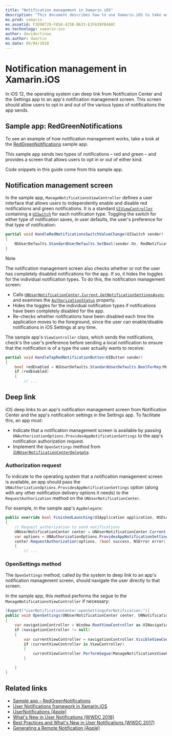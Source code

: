 ```yaml
---
title: "Notification management in Xamarin.iOS"
description: "This document describes how to use Xamarin.iOS to take advantage of new notification management features introduced in iOS 12."
ms.prod: xamarin
ms.assetid: F1D90729-F85A-425B-B633-E2FA38FB4A0C
ms.technology: xamarin-ios
author: davidortinau
ms.author: daortin
ms.date: 09/04/2018
---
```

# Notification management in Xamarin.iOS

In iOS 12, the operating system can deep link from Notification Center
and the Settings app to an app's notification management screen. This
screen should allow users to opt in and out of the various types of
notifications the app sends.

## Sample app: RedGreenNotifications

To see an example of how notification management works, take a look at the
[RedGreenNotifications](/samples/xamarin/ios-samples/ios12-redgreennotifications)
sample app.

This sample app sends two types of notifications – red and green – and
provides a screen that allows users to opt in or out of either kind.

Code snippets in this guide come from this sample app.

## Notification management screen

In the sample app, `ManageNotificationsViewController` defines a user
interface that allows users to independently enable and disable red
notifications and green notifications. It is a standard
[`UIViewController`](xref:UIKit.UIViewController)
containing a
[`UISwitch`](xref:UIKit.UISwitch) for
each notification type. Toggling the switch for either type of
notification saves, in user defaults, the user's preference for that
type of notification:

```csharp
partial void HandleRedNotificationsSwitchValueChange(UISwitch sender)
{
    NSUserDefaults.StandardUserDefaults.SetBool(sender.On, RedNotificationsEnabledKey);
}
```

> [!NOTE]
> The notification management screen also checks whether or not the user
> has completely disabled notifications for the app. If so, it hides
> the toggles for the individual notification types. To do this, the
> notification management screen:
>
> - Calls [`UNUserNotificationCenter.Current.GetNotificationSettingsAsync`](xref:UserNotifications.UNUserNotificationCenter.GetNotificationSettingsAsync)
> and examines the [`AuthorizationStatus`](xref:UserNotifications.UNNotificationSettings.AuthorizationStatus)
> property.
> - Hides the toggles for the individual notification types if notifications
> have been completely disabled for the app.
> - Re-checks whether notifications have been disabled each time the
> application moves to the foreground, since the user can enable/disable
> notifications in iOS Settings at any time.

The sample app's `ViewController` class, which sends the notifications,
check's the user's preference before sending a local notification to
ensure that the notification is of a type the user actually wants to
receive:

```csharp
partial void HandleTapRedNotificationButton(UIButton sender)
{
    bool redEnabled = NSUserDefaults.StandardUserDefaults.BoolForKey(ManageNotificationsViewController.RedNotificationsEnabledKey);
    if (redEnabled)
    {
        // ...
```

## Deep link

iOS deep links to an app's notification management screen from
Notification Center and the app's notification settings in the Settings
app. To facilitate this, an app must:

- Indicate that a notification management screen is available by passing
`UNAuthorizationOptions.ProvidesAppNotificationSettings` to the app's
notification authorization request.
- Implement the `OpenSettings` method from
[`IUNUserNotificationCenterDelegate`](xref:UserNotifications.IUNUserNotificationCenterDelegate).

### Authorization request

To indicate to the operating system that a notification management screen
is available, an app should pass the
`UNAuthorizationOptions.ProvidesAppNotificationSettings` option (along
with any other notification delivery options it needs) to the
`RequestAuthorization` method on the `UNUserNotificationCenter`.

For example, in the sample app's `AppDelegate`:

```csharp
public override bool FinishedLaunching(UIApplication application, NSDictionary launchOptions)
{
    // Request authorization to send notifications
    UNUserNotificationCenter center = UNUserNotificationCenter.Current;
    var options = UNAuthorizationOptions.ProvidesAppNotificationSettings | UNAuthorizationOptions.Alert | UNAuthorizationOptions.Sound | UNAuthorizationOptions.Provisional;
    center.RequestAuthorization(options, (bool success, NSError error) =>
    {
        // ...
```

### OpenSettings method

The `OpenSettings` method, called by the system to deep link to an app's
notification management screen, should navigate the user directly to that
screen.

In the sample app, this method performs the segue to the
`ManageNotificationsViewController` if necessary:

```csharp
[Export("userNotificationCenter:openSettingsForNotification:")]
public void OpenSettings(UNUserNotificationCenter center, UNNotification notification)
{
    var navigationController = Window.RootViewController as UINavigationController;
    if (navigationController != null)
    {
        var currentViewController = navigationController.VisibleViewController;
        if (currentViewController is ViewController)
        {
            currentViewController.PerformSegue(ManageNotificationsViewController.ShowManageNotificationsSegue, this);
        }

    }
}
```

## Related links

- [Sample app – RedGreenNotifications](/samples/xamarin/ios-samples/ios12-redgreennotifications)
- [User Notifications framework in Xamarin.iOS](~/ios/platform/user-notifications/index.md)
- [UserNotifications (Apple)](https://developer.apple.com/documentation/usernotifications?language=objc)
- [What's New in User Notifications (WWDC 2018)](https://developer.apple.com/videos/play/wwdc2018/710/)
- [Best Practices and What's New in User Notifications (WWDC 2017)](https://developer.apple.com/videos/play/wwdc2017/708/)
- [Generating a Remote Notification (Apple)](https://developer.apple.com/documentation/usernotifications/setting_up_a_remote_notification_server/generating_a_remote_notification)